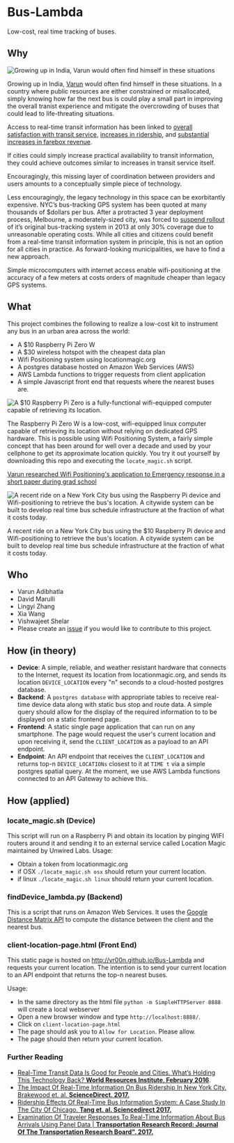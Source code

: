 # Bus-Lambda
Low-cost, real time tracking of buses.

## Why


![ Growing up in India, Varun would often find himself in these situations ](https://wricitieshub.org/sites/default/files/image4.jpg)

Growing up in India, [Varun](https://uploads.knightlab.com/storymapjs/158f477ab79c7702de8c33b817ddae41/varun-resume/index.html) would often find himself in these situations. In a country where public resources are either constrained or misallocated, simply knowing how far the next bus is could play a small part in improving the overall tranist experience and mitigate the overcrowding of buses that could lead to life-threating situations. 

Access to real-time transit information has been linked to  [overall satisfaction with transit service](http://trrjournalonline.trb.org/doi/abs/10.3141/2082-13), [increases in ridership](http://www.sciencedirect.com/science/article/pii/S0968090X12000022), and  [substantial increases in farebox revenue](http://www.sciencedirect.com/science/article/pii/S0968090X15000297). 

If cities could simply increase practical availability to transit information, they could achieve outcomes similar to increases in transit service itself. 

Encouragingly, this missing layer of coordination between providers and users amounts to a conceptually simple piece of technology.

Less encouragingly, the legacy technology in this space can be exorbitantly expensive. NYC’s bus-tracking GPS system has been quoted at many thousands of $dollars per bus. After a protracted 3 year deployment process, Melbourne, a moderately-sized city, was forced to  [suspend rollout](https://www.streetsdatacollaborative.org/technical-overview/[https://www.itnews.com.au/news/melbourne-takes-second-stab-at-gps-bus-tracking-381093) of it’s original bus-tracking system in 2013 at only 30% coverage due to unreasonable operating costs. While all cities and citizens could benefit from a real-time transit information system in principle, this is not an option for all cities in practice. As forward-looking municipalities, we have to find a new approach.

Simple microcomputers with internet access enable wifi-positioning at the accuracy of a few meters at costs orders of magnitude cheaper than legacy GPS systems.

## What

This project combines the following to realize a low-cost kit to instrument any bus in an urban area across the world: 
- A $10 Raspberry Pi Zero W
- A $30 wireless hotspot with the cheapest data plan
- Wifi Positioning system using locationmagic.org
- A postgres database hosted on Amazon Web Services (AWS)
- AWS Lambda functions to trigger requests from client application
- A simple Javascript front end that requests where the nearest buses are.

![ A $10 Raspberry Pi Zero is a fully-functional wifi-equipped computer capable of retrieving its location. ](https://static1.squarespace.com/static/59948729a803bbad877d588e/t/5997b872f14aa1178c60949c/1503115399348/raspberry-pi-zero-w-wireless-256x256.png?format=1500w)

The Raspberry Pi Zero W is a low-cost, wifi-equipped linux computer capable of retrieving its location without relying on dedicated GPS hardware. This is possible using Wifi Positioning System, a fairly simple concept that has been around for well over a decade and used by your cellphone to get its approximate location quickly. You try it out yourself by downloading this repo and executing the `locate_magic.sh` script.

[Varun researched Wifi Positioning's application to Emergency response in a short paper during grad school](https://www.researchgate.net/publication/239807385_SPATIAL_ANNOTATION_USING_Wi-Fi_POSITIONING_SYSTEM)

![ A recent ride on a New York City bus using the Raspberry Pi device and Wifi-positioning to retrieve the bus's location. A citywide system can be built to develop real time bus schedule infrastructure at the fraction of what it costs today. ](https://static1.squarespace.com/static/59948729a803bbad877d588e/t/5997b8bdf14aa1178c609703/1503115491956/bustime.jpg?format=1500w)

A recent ride on a New York City bus using the $10 Raspberry Pi device and Wifi-positioning to retrieve the bus's location. A citywide system can be built to develop real time bus schedule infrastructure at the fraction of what it costs today.

## Who
- Varun Adibhatla
- David Marulli
- Lingyi Zhang
- Xia Wang
- Vishwajeet Shelar
- Please create an [issue](https://github.com/vr00n/Bus-Lambda/issues) if you would like to contribute to this project.


## How (in theory)

- **Device**: A simple, reliable, and weather resistant hardware that connects to the Internet, request its location from locationmagic.org, and sends its location `DEVICE_LOCATION` every "n" seconds to a cloud-hosted postgres database.
- **Backend**: A `postgres database` with appropriate tables to receive real-time device data along with static bus stop and route data. A simple query should allow for the display of the required information to to be displayed on a static frontend page.
- **Frontend**: A static single page application that can run on any smartphone. The page would request the user's current location and upon receiving it, send the `CLIENT_LOCATION` as a payload to an API endpoint.
- **Endpoint**: An API endpoint that receives the `CLIENT_LOCATION` and returns top-n `DEVICE_LOCATIONs` closest to it at `TIME t` via a simple postgres spatial query. At the moment, we use AWS Lambda functions connected to an API Gateway to achieve this.

## How (applied)

### locate_magic.sh (Device)
This script will run on a Raspberry Pi and obtain its location by pinging WIFI routers around it and sending it to an external service called Location Magic maintained by Unwired Labs. 
Usage:
- Obtain a token from locationmagic.org
- if OSX `./locate_magic.sh osx` should return your current location.
- if linux `./locate_magic.sh linux` should return your current location.

### findDevice_lambda.py (Backend)
This is a script that runs on Amazon Web Services. It uses the [Google Distance Matrix API](https://developers.google.com/maps/documentation/distance-matrix/start) to compute the distance between the client and the nearest bus.


### client-location-page.html (Front End)
This static page is hosted on http://vr00n.github.io/Bus-Lambda and requests your current location. The intention is to send your current location to an API endpoint that returns the top-n nearest buses.

Usage: 
- In the same directory as the html file `python -m SimpleHTTPServer 8888` will create a local webserver
- Open a new browser window and type `http://localhost:8888/`.
- Click on `client-location-page.html`
- The page should ask you to `Allow for Location`. Please allow.
- The page should then return your current location.


### Further Reading


-   [Real-Time Transit Data Is Good for People and Cities. What’s Holding This Technology Back?  **World Resources Institute, February 2016**](http://www.wri.org/blog/2016/02/real-time-transit-data-good-people-and-cities-whats-holding-technology-back).
-   [The Impact Of Real-Time Information On Bus Ridership In New York City. Brakewood et. al. **ScienceDirect. 2017.**](http://www.sciencedirect.com/science/article/pii/S0968090X15000297.)
-   [Ridership Effects Of Real-Time Bus Information System: A Case Study In The City Of Chicago.  **Tang et. al. Sciencedirect 2017.**](http://www.sciencedirect.com/science/article/pii/S0968090X12000022.)
-   [Examination Of Traveler Responses To Real-Time Information About Bus Arrivals Using Panel Data |  **Transportation Research Record: Journal Of The Transportation Research Board". 2017.**](http://trrjournalonline.trb.org/doi/abs/10.3141/2082-13.)

